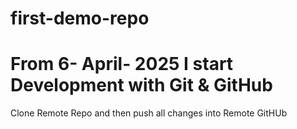 # first-demo-repo
<h1>From 6- April- 2025 I start Development with Git & GitHub </h1>
<p>Clone Remote Repo and then push all changes into Remote GitHUb</p>
